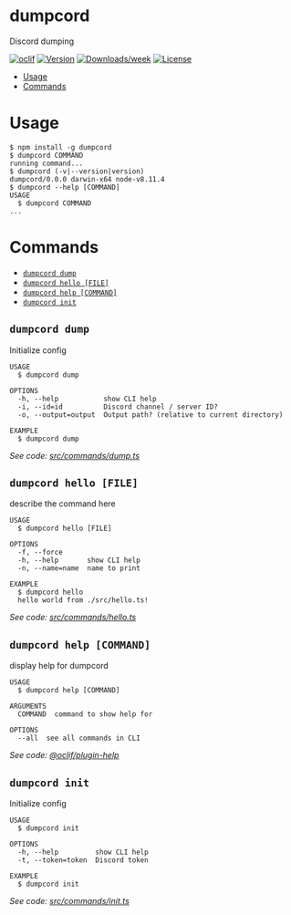 dumpcord
========

Discord dumping

[![oclif](https://img.shields.io/badge/cli-oclif-brightgreen.svg)](https://oclif.io)
[![Version](https://img.shields.io/npm/v/dumpcord.svg)](https://npmjs.org/package/dumpcord)
[![Downloads/week](https://img.shields.io/npm/dw/dumpcord.svg)](https://npmjs.org/package/dumpcord)
[![License](https://img.shields.io/npm/l/dumpcord.svg)](https://github.com/willyb321/dumpcord/blob/master/package.json)

<!-- toc -->
* [Usage](#usage)
* [Commands](#commands)
<!-- tocstop -->
# Usage
<!-- usage -->
```sh-session
$ npm install -g dumpcord
$ dumpcord COMMAND
running command...
$ dumpcord (-v|--version|version)
dumpcord/0.0.0 darwin-x64 node-v8.11.4
$ dumpcord --help [COMMAND]
USAGE
  $ dumpcord COMMAND
...
```
<!-- usagestop -->
# Commands
<!-- commands -->
* [`dumpcord dump`](#dumpcord-dump)
* [`dumpcord hello [FILE]`](#dumpcord-hello-file)
* [`dumpcord help [COMMAND]`](#dumpcord-help-command)
* [`dumpcord init`](#dumpcord-init)

## `dumpcord dump`

Initialize config

```
USAGE
  $ dumpcord dump

OPTIONS
  -h, --help           show CLI help
  -i, --id=id          Discord channel / server ID?
  -o, --output=output  Output path? (relative to current directory)

EXAMPLE
  $ dumpcord dump
```

_See code: [src/commands/dump.ts](https://github.com/willyb321/dumpcord/blob/v0.0.0/src/commands/dump.ts)_

## `dumpcord hello [FILE]`

describe the command here

```
USAGE
  $ dumpcord hello [FILE]

OPTIONS
  -f, --force
  -h, --help       show CLI help
  -n, --name=name  name to print

EXAMPLE
  $ dumpcord hello
  hello world from ./src/hello.ts!
```

_See code: [src/commands/hello.ts](https://github.com/willyb321/dumpcord/blob/v0.0.0/src/commands/hello.ts)_

## `dumpcord help [COMMAND]`

display help for dumpcord

```
USAGE
  $ dumpcord help [COMMAND]

ARGUMENTS
  COMMAND  command to show help for

OPTIONS
  --all  see all commands in CLI
```

_See code: [@oclif/plugin-help](https://github.com/oclif/plugin-help/blob/v2.1.3/src/commands/help.ts)_

## `dumpcord init`

Initialize config

```
USAGE
  $ dumpcord init

OPTIONS
  -h, --help         show CLI help
  -t, --token=token  Discord token

EXAMPLE
  $ dumpcord init
```

_See code: [src/commands/init.ts](https://github.com/willyb321/dumpcord/blob/v0.0.0/src/commands/init.ts)_
<!-- commandsstop -->
